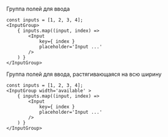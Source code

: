 Группа полей для ввода
```
const inputs = [1, 2, 3, 4];
<InputGroup>
    { inputs.map((input, index) =>
        <Input
            key={ index }
            placeholder='Input ...'
        />
    ) }
</InputGroup>
```

Группа полей для ввода, растягивающаяся на всю ширину
```
const inputs = [1, 2, 3, 4];
<InputGroup width='available' >
    { inputs.map((input, index) =>
        <Input
            key={ index }
            placeholder='Input ...'
        />
    ) }
</InputGroup>
```